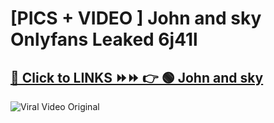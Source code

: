 
 # [PICS + VIDEO ] John and sky Onlyfans Leaked 6j41l

## <h2><a href="https://clipsfans.com/John_and_sky&ref=git">🔗 Click to LINKS ⏩⏩ 👉 🟢 John and sky </a></h2>

<a href="https://clipsfans.com/John_and_sky&ref=git" rel="nofollow" data-target="animated-image.originalLink"><img src="https://i.ibb.co.com/xMMVF88/686577567.gif" alt="Viral Video Original" style="max-width: 100%; display: inline-block;" data-target="animated-image.originalImage"></a>

